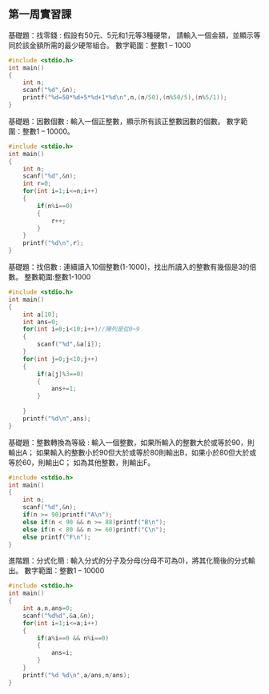 ## 第一周實習課
基礎題：找零錢 : 假設有50元、5元和1元等3種硬幣，
請輸入一個金額，並顯示等同於該金額所需的最少硬幣組合。 
數字範圍：整數1 – 1000
```c
#include <stdio.h>
int main()
{
	int n;
	scanf("%d",&n);
	printf("%d=50*%d+5*%d+1*%d\n",n,(n/50),(n%50/5),(n%5/1));
}
```


基礎題：因數個數 : 輸入一個正整數，顯示所有該正整數因數的個數。 
數字範圍：整數1 – 10000。
```c
#include <stdio.h>
int main()
{
	int n;
	scanf("%d",&n);
	int r=0;
	for(int i=1;i<=n;i++)
	{
		if(n%i==0)
		{
			r++;
		}
	}
	printf("%d\n",r);
}
```
基礎題：找倍數 : 連續讀入10個整數(1-1000)，找出所讀入的整數有幾個是3的倍數。
整數範圍:整數1-1000
```c
#include <stdio.h>
int main()
{
	int a[10];
	int ans=0;
	for(int i=0;i<10;i++)//陣列是從0~9
	{
		scanf("%d",&a[i]);
	}
	for(int j=0;j<10;j++)
	{
		if(a[j]%3==0)
		{
			ans+=1;
		}
		
	}
	printf("%d\n",ans);
}
```
基礎題：整數轉換為等級 : 輸入一個整數，如果所輸入的整數大於或等於90，則輸出A；
如果輸入的整數小於90但大於或等於80則輸出B，如果小於80但大於或等於60，則輸出C；
如為其他整數，則輸出F。  
```c
#include <stdio.h>
int main()
{
    int n;
    scanf("%d",&n);
    if(n >= 90)printf("A\n");
    else if(n < 90 && n >= 88)printf("B\n");
    else if(n < 80 && n >= 60)printf("C\n");
    else printf("F\n");
}
```
進階題：分式化簡 : 輸入分式的分子及分母(分母不可為0)，將其化簡後的分式輸出。 
數字範圍：整數1 – 10000  
```c
#include <stdio.h>
int main()
{
    int a,n,ans=0;
    scanf("%d%d",&a,&n);
    for(int i=1;i<=a;i++)
    {
        if(a%i==0 && n%i==0)
        {
            ans=i;
        }
    }
    printf("%d %d\n",a/ans,n/ans);
}
```
